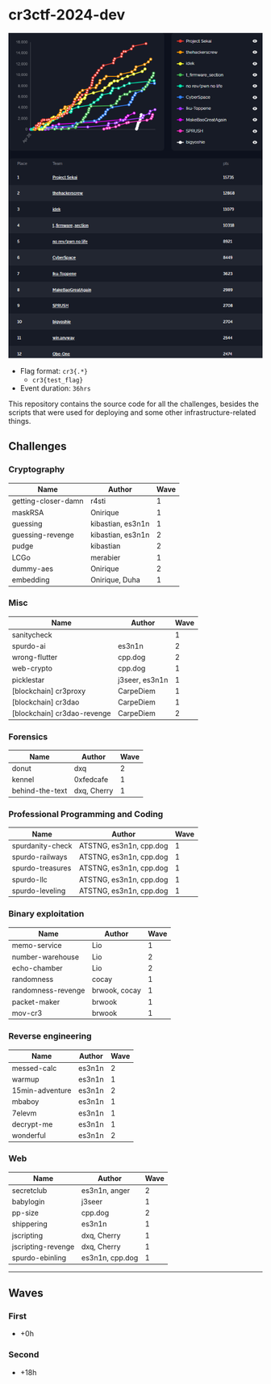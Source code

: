 # cr3ctf-2024-dev

![](./resources/scoreboard.png)

- Flag format: `cr3{.*}`
  - `cr3{test_flag}`
- Event duration: `36hrs`

This repository contains the source code for all the challenges, besides the scripts that were used for deploying and some other infrastructure-related things.

## Challenges

### Cryptography

| Name                | Author            | Wave |
|---------------------|-------------------|------|
| getting-closer-damn | r4sti             | 1    |
| maskRSA             | Onirique          | 1    | 
| guessing            | kibastian, es3n1n | 1    | 
| guessing-revenge    | kibastian, es3n1n | 2    | 
| pudge               | kibastian         | 2    |
| LCGo                | merabier          | 1    |
| dummy-aes           | Onirique          | 2    |
| embedding           | Onirique, Duha    | 1    |

### Misc

| Name                        | Author         | Wave |
|-----------------------------|----------------|------|
| sanitycheck                 |                | 1    |
| spurdo-ai                   | es3n1n         | 2    |
| wrong-flutter               | cpp.dog        | 2    |
| web-crypto                  | cpp.dog        | 1    |
| picklestar                  | j3seer, es3n1n | 1    |
| [blockchain] cr3proxy       | CarpeDiem      | 1    |
| [blockchain] cr3dao         | CarpeDiem      | 1    |
| [blockchain] cr3dao-revenge | CarpeDiem      | 2    |

### Forensics

| Name                 | Author            | Wave |
|----------------------|-------------------|------|
| donut                | dxq               | 2    |
| kennel               | 0xfedcafe         | 1    |
| behind-the-text      | dxq, Cherry       | 1    |

### Professional Programming and Coding

| Name             | Author                   | Wave |
|------------------| -------------------------|------|
| spurdanity-check | ATSTNG, es3n1n, cpp.dog  | 1    |
| spurdo-railways  | ATSTNG, es3n1n, cpp.dog  | 1    |
| spurdo-treasures | ATSTNG, es3n1n, cpp.dog  | 1    |
| spurdo-llc       | ATSTNG, es3n1n, cpp.dog  | 1    |
| spurdo-leveling  | ATSTNG, es3n1n, cpp.dog  | 1    |

### Binary exploitation

| Name               | Author        | Wave |
|--------------------|---------------|------|
| memo-service       | Lio           | 1    |
| number-warehouse   | Lio           | 2    |
| echo-chamber       | Lio           | 2    |
| randomness         | cocay         | 1    |
| randomness-revenge | brwook, cocay | 1    |
| packet-maker       | brwook        | 1    |
| mov-cr3            | brwook        | 1    |

### Reverse engineering

| Name            | Author | Wave |
|-----------------|--------|------|
| messed-calc     | es3n1n | 2    |
| warmup          | es3n1n | 1    |
| 15min-adventure | es3n1n | 2    |
| mbaboy          | es3n1n | 1    |
| 7elevm          | es3n1n | 1    |
| decrypt-me      | es3n1n | 1    |
| wonderful       | es3n1n | 2    |

### Web

| Name               | Author          | Wave |
|--------------------|-----------------|------|
| secretclub         | es3n1n, anger   | 2    |
| babylogin          | j3seer          | 1    |
| pp-size            | cpp.dog         | 2    |
| shippering         | es3n1n          | 1    |
| jscripting         | dxq, Cherry     | 1    |
| jscripting-revenge | dxq, Cherry     | 1    |
| spurdo-ebinling    | es3n1n, cpp.dog | 1    |

___

## Waves

### First

- +0h

### Second

- +18h
